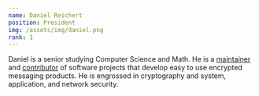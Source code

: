 ```yaml
---
name: Daniel Reichert
position: President
img: /assets/img/daniel.png
rank: 1
---
```


Daniel is a senior studying Computer Science and Math. He is a
[maintainer](https://priv.ly/) and [contributor](https://whispersystems.org/)
of software projects that develop easy to use encrypted messaging products. He
is engrossed in cryptography and system, application, and network security.
